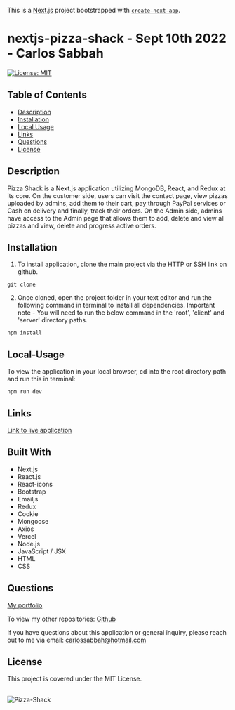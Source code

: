 This is a [Next.js](https://nextjs.org/) project bootstrapped with [`create-next-app`](https://github.com/vercel/next.js/tree/canary/packages/create-next-app).

# nextjs-pizza-shack - Sept 10th 2022 - Carlos Sabbah

[![License: MIT](https://img.shields.io/badge/License-MIT-yellow.svg)](https://opensource.org/licenses/MIT)

## Table of Contents

- [Description](#Description)
- [Installation](#Installation)
- [Local Usage](#Local-Usage)
- [Links](#Links)
- [Questions](#Questions)
- [License](#License)

##

## Description

Pizza Shack is a Next.js application utilizing MongoDB, React, and Redux at its core. On the customer side, users can visit the contact page, view pizzas uploaded by admins, add them to their cart, pay through PayPal services or Cash on delivery and finally, track their orders. On the Admin side, admins have access to the Admin page that allows them to add, delete and view all pizzas and view, delete and progress active orders.

## Installation

1. To install application, clone the main project via the HTTP or SSH link on github.

```
git clone
```

2. Once cloned, open the project folder in your text editor and run the following command in terminal to install all dependencies.
   Important note - You will need to run the below command in the 'root', 'client' and 'server' directory paths.

```
npm install
```

## Local-Usage

To view the application in your local browser, cd into the root directory path and run this in terminal:

```
npm run dev
```

## Links

[Link to live application](https://nextjs-pizza-shack.vercel.app/)

## Built With

- Next.js
- React.js
- React-icons
- Bootstrap
- Emailjs
- Redux
- Cookie
- Mongoose
- Axios
- Vercel
- Node.js
- JavaScript / JSX
- HTML
- CSS

## Questions

[My portfolio](https://csabbah.github.io/Carlos-Sabbah-portfolio/)

To view my other repositories:
[Github](https://github.com/csabbah)

If you have questions about this application or general inquiry, please reach out to me via email: carlossabbah@hotmail.com

## License

This project is covered under the MIT License.

</br>![Pizza-Shack](./public/Preview.png 'Pizza-Shack')</br>
